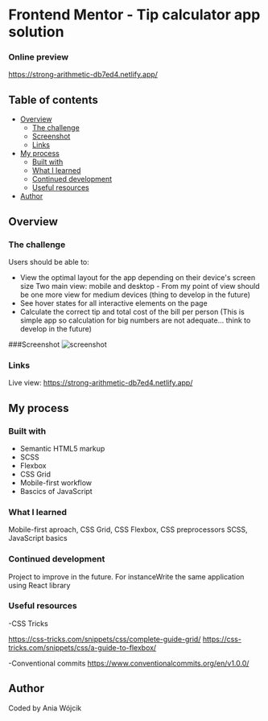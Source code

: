 # Frontend Mentor - Tip calculator app solution

### Online preview
https://strong-arithmetic-db7ed4.netlify.app/


## Table of contents

- [Overview](#overview)
  - [The challenge](#the-challenge)
  - [Screenshot](#screenshot)
  - [Links](#links)
- [My process](#my-process)
  - [Built with](#built-with)
  - [What I learned](#what-i-learned)
  - [Continued development](#continued-development)
  - [Useful resources](#useful-resources)
- [Author](#author)



## Overview

### The challenge

Users should be able to:

- View the optimal layout for the app depending on their device's screen size 
Two main view: mobile and desktop - From my point of view should be one more view for medium devices (thing to develop in the future)
- See hover states for all interactive elements on the page 
- Calculate the correct tip and total cost of the bill per person (This is simple app so calculation for big numbers are not adequate... think to develop in the future)

###Screenshot
![screenshot](https://netlify-cocoon.netlify.app/.netlify/functions/fetch?code=307&path=eyJzaXRlX2lkIjoiZDRhMjQyMjAtOGFlMy00MWJlLWI3ZWItZGQ0MmZhMTQ3NGQ4IiwiZGVwbG95X2lkIjoiNjJiMjNhODYyZmZkYWEwMDA4OWUwZDJmIiwiaWQiOiI3YjY1NDJkYS1kZThlLTQ3MWMtOWEzZS1lZjZjNzhiYzE2Y2MifQ==)


### Links
Live view:
https://strong-arithmetic-db7ed4.netlify.app/

## My process

### Built with

- Semantic HTML5 markup
- SCSS
- Flexbox
- CSS Grid
- Mobile-first workflow
- Bascics of JavaScript


### What I learned

Mobile-first aproach, CSS Grid, CSS Flexbox, CSS preprocessors SCSS, JavaScript basics

### Continued development

Project to improve in the future. 
For instanceWrite the same application using React library


### Useful resources

-CSS Tricks

https://css-tricks.com/snippets/css/complete-guide-grid/
https://css-tricks.com/snippets/css/a-guide-to-flexbox/

-Conventional commits
https://www.conventionalcommits.org/en/v1.0.0/

## Author

Coded by Ania Wójcik


